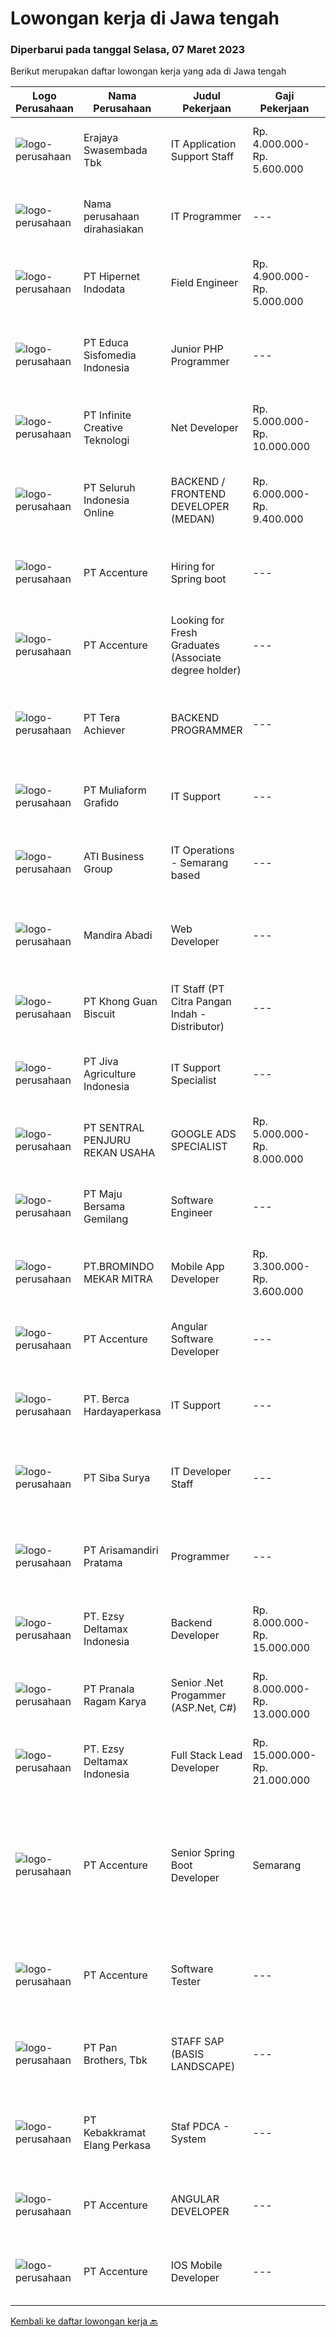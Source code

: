 
  # Lowongan kerja di Jawa tengah

  ### Diperbarui pada tanggal Selasa, 07 Maret 2023

  Berikut merupakan daftar lowongan kerja yang ada di Jawa tengah

  |Logo Perusahaan | Nama Perusahaan | Judul Pekerjaan | Gaji Pekerjaan | Lokasi | Deskripsi | Tanggal diunggah | Pranala |
  | -------------- | --------------- | --------------- | --------- | --------- | -------------- | ------- | ----------- |
  |![logo-perusahaan](https://image-service-cdn.seek.com.au/5fb60031631214ceb2e25f890c8bde39516f01d9/ee4dce1061f3f616224767ad58cb2fc751b8d2dc)|Erajaya Swasembada Tbk|IT Application Support Staff|Rp. 4.000.000-Rp. 5.600.000|Semarang|1. Melakukan Instalasi dan Konfigurasi aplikasi di kantor, oulet dan depo agar siap digunakan sehari hari2. Menyelesaikan masalah aplikasi dan...|Jumat, 03 Maret 2023|https://www.jobstreet.co.id/id/job/it-application-support-staff-4248050?token=0~98847801-a921-4875-a1b7-0ca3e89b75ea&sectionRank=1&jobId=jobstreet-id-job-4248050|
|![logo-perusahaan](https://i.ibb.co/sqvTCh9/112815900-stock-vector-no-image-available-icon-flat-vector.webp)|Nama perusahaan dirahasiakan|IT Programmer|---|Bali|Pendidikan minimal S1 segala jurusan Minimal memiliki 2 tahun pengalaman kerja di bidang yang sama Memiliki pengetahuan mengenai PHP dan bahasa...|Minggu, 05 Maret 2023|https://www.jobstreet.co.id/id/job/it-programmer-4249134?token=0~98847801-a921-4875-a1b7-0ca3e89b75ea&sectionRank=2&jobId=jobstreet-id-job-4249134|
|![logo-perusahaan](https://image-service-cdn.seek.com.au/87e398976ab9e6125b6c2eea8c07e7c7403fb876/ee4dce1061f3f616224767ad58cb2fc751b8d2dc)|PT Hipernet Indodata|Field Engineer|Rp. 4.900.000-Rp. 5.000.000|Bali|Deskripsi Pekerjaan: Melakukan survei lokasi untuk calon customer baru, instalasi dan maintenance Melakukan troubleshooting jaringan dan dokumentasi...|Senin, 06 Maret 2023|https://www.jobstreet.co.id/id/job/field-engineer-4249426?token=0~98847801-a921-4875-a1b7-0ca3e89b75ea&sectionRank=3&jobId=jobstreet-id-job-4249426|
|![logo-perusahaan](https://image-service-cdn.seek.com.au/ab20fda75835d4691924aef3ca5a1e95abf315f5/ee4dce1061f3f616224767ad58cb2fc751b8d2dc)|PT Educa Sisfomedia Indonesia|Junior PHP Programmer|---|Salatiga|Persyaratan: Minimal lulusan SMK jurusan RPL/PPLG atau D3/S1 jurusan TI/SI Menguasai bahasa pemrograman PHP dengan baik Menguasai MySQL Query Database...|Senin, 06 Maret 2023|https://www.jobstreet.co.id/id/job/junior-php-programmer-4249317?token=0~98847801-a921-4875-a1b7-0ca3e89b75ea&sectionRank=4&jobId=jobstreet-id-job-4249317|
|![logo-perusahaan](https://image-service-cdn.seek.com.au/c72352b901bd95ef0164bc4fe1e71dbb73f31282/ee4dce1061f3f616224767ad58cb2fc751b8d2dc)|PT Infinite Creative Teknologi|Net Developer|Rp. 5.000.000-Rp. 10.000.000|Jawa Barat|Keuntungan BPJS Kesehatan BPJS Ketenagakerjaan THR Deskripsi PekerjaanWorks from home is our advantage, there's never been a better time to work from...|Senin, 06 Maret 2023|https://www.jobstreet.co.id/id/job/net-developer-4249947?token=0~98847801-a921-4875-a1b7-0ca3e89b75ea&sectionRank=5&jobId=jobstreet-id-job-4249947|
|![logo-perusahaan](https://image-service-cdn.seek.com.au/c768f0670f8f8212da7de609b6af9d0b2e5134cc/ee4dce1061f3f616224767ad58cb2fc751b8d2dc)|PT Seluruh Indonesia Online|BACKEND / FRONTEND DEVELOPER (MEDAN)|Rp. 6.000.000-Rp. 9.400.000|Aceh|Memiliki pengalaman leadership sebagai Manager sebelumnya.Back End Engineer1. Memiliki pengalaman dalam membangun RESTful APIs2. Menguasai bahasa...|Sabtu, 04 Maret 2023|https://www.jobstreet.co.id/id/job/backend-frontend-developer-medan-4237176?token=0~98847801-a921-4875-a1b7-0ca3e89b75ea&sectionRank=6&jobId=jobstreet-id-job-4237176|
|![logo-perusahaan](https://image-service-cdn.seek.com.au/1c2e28fa09a87d89b9dac6106fdc6fa435c484bb/ee4dce1061f3f616224767ad58cb2fc751b8d2dc)|PT Accenture|Hiring for Spring boot|---|Semarang|Designs, codes or configures, tests, debugs, deploys, documents and maintains web service applications using a variety of software development...|Senin, 06 Maret 2023|https://www.jobstreet.co.id/id/job/hiring-for-spring-boot-4250752?token=0~98847801-a921-4875-a1b7-0ca3e89b75ea&sectionRank=7&jobId=jobstreet-id-job-4250752|
|![logo-perusahaan](https://image-service-cdn.seek.com.au/1c2e28fa09a87d89b9dac6106fdc6fa435c484bb/ee4dce1061f3f616224767ad58cb2fc751b8d2dc)|PT Accenture|Looking for Fresh Graduates (Associate degree holder)|---|Semarang|Program, design and maintain software applications Support analysis, and implementation of technology solutions based on client requirements Identify...|Sabtu, 04 Maret 2023|https://www.jobstreet.co.id/id/job/looking-for-fresh-graduates-associate-degree-holder-4237456?token=0~98847801-a921-4875-a1b7-0ca3e89b75ea&sectionRank=8&jobId=jobstreet-id-job-4237456|
|![logo-perusahaan](https://image-service-cdn.seek.com.au/54b70a5103385c12e5c29982621e4ca19c7462e9/ee4dce1061f3f616224767ad58cb2fc751b8d2dc)|PT Tera Achiever|BACKEND PROGRAMMER|---|Jawa Tengah|BACKEND PROGRAMMERDeskripsi Pekerjaan :•         Mengembangkan aplikasi back end atau front end Web / Mobile.•         Melakukan troubleshoot jika ada...|Jumat, 03 Maret 2023|https://www.jobstreet.co.id/id/job/backend-programmer-4234933?token=0~98847801-a921-4875-a1b7-0ca3e89b75ea&sectionRank=9&jobId=jobstreet-id-job-4234933|
|![logo-perusahaan](https://image-service-cdn.seek.com.au/b259f1548da565821c22976acf4c7d55a2d3d174/ee4dce1061f3f616224767ad58cb2fc751b8d2dc)|PT Muliaform Grafido|IT Support|---|Semarang|1. Melakukan pemeliharaan jaringan internet &amp; komputer (hardware) yang berkaitan dengan IT perusahaan2. Memperbaiki hardware(PC,Laptop,Printer)...|Kamis, 02 Maret 2023|https://www.jobstreet.co.id/id/job/it-support-4245593?token=0~98847801-a921-4875-a1b7-0ca3e89b75ea&sectionRank=10&jobId=jobstreet-id-job-4245593|
|![logo-perusahaan](https://image-service-cdn.seek.com.au/8ff42d951cac2e7176636bdb9ccf80de2c95a3d9/ee4dce1061f3f616224767ad58cb2fc751b8d2dc)|ATI Business Group|IT Operations - Semarang based|---|Semarang|Role of Purposes:IT Operation Staff is a position within the IT Operation Division and will report directly to IT Ops Leader. IT Operation Staff is...|Rabu, 01 Maret 2023|https://www.jobstreet.co.id/id/job/it-operations-semarang-based-4244560?token=0~98847801-a921-4875-a1b7-0ca3e89b75ea&sectionRank=11&jobId=jobstreet-id-job-4244560|
|![logo-perusahaan](https://i.ibb.co/sqvTCh9/112815900-stock-vector-no-image-available-icon-flat-vector.webp)|Mandira Abadi|Web Developer|---|Jawa Tengah|PT. Mandira Abadi merupakan perusahaan yang bergerak dibidang Pariwisata membutuhkan team yang mampu mendedikasikan diri pada sebuah perusahaan level...|Senin, 06 Maret 2023|https://www.jobstreet.co.id/id/job/web-developer-1034957262?token=0~98847801-a921-4875-a1b7-0ca3e89b75ea&sectionRank=12&jobId=jobstreet-id-job-1034957262|
|![logo-perusahaan](https://image-service-cdn.seek.com.au/63f770db8620727785ee81fb212546b2663e2318/ee4dce1061f3f616224767ad58cb2fc751b8d2dc)|PT Khong Guan Biscuit|IT Staff (PT Citra Pangan Indah - Distributor)|---|Jawa Tengah|Requirements: Associate's or bachelor's degree in computer science or a related field. At least 2 years of working experience in a technical support...|Kamis, 02 Maret 2023|https://www.jobstreet.co.id/id/job/it-staff-pt-citra-pangan-indah-distributor-4246131?token=0~98847801-a921-4875-a1b7-0ca3e89b75ea&sectionRank=13&jobId=jobstreet-id-job-4246131|
|![logo-perusahaan](https://image-service-cdn.seek.com.au/e20fdb0fbf24d63346aeaeb120e9c234fec8e4b2/ee4dce1061f3f616224767ad58cb2fc751b8d2dc)|PT Jiva Agriculture Indonesia|IT Support Specialist|---|Semarang|General Overview IT Support Specialist is a technician in the organization who has responsibility for the installation, evaluation and improvement of...|Selasa, 28 Februari 2023|https://www.jobstreet.co.id/id/job/it-support-specialist-4243369?token=0~98847801-a921-4875-a1b7-0ca3e89b75ea&sectionRank=14&jobId=jobstreet-id-job-4243369|
|![logo-perusahaan](https://image-service-cdn.seek.com.au/c14866f83d5c6cfc2f49583f00f4cfc77158fb91/ee4dce1061f3f616224767ad58cb2fc751b8d2dc)|PT  SENTRAL PENJURU REKAN USAHA|GOOGLE  ADS  SPECIALIST|Rp. 5.000.000-Rp. 8.000.000|Semarang|Kualifikasi : Pengalaman kerja dibidang yang sama minimal 5 tahun Pengalaman mengelola website wordpress min 1 tahun  Paham editing dasar theme...|Kamis, 02 Maret 2023|https://www.jobstreet.co.id/id/job/google-ads-specialist-4246691?token=0~98847801-a921-4875-a1b7-0ca3e89b75ea&sectionRank=15&jobId=jobstreet-id-job-4246691|
|![logo-perusahaan](https://image-service-cdn.seek.com.au/c5cc250cdcaabdaa9c7164514026bef907d15fe8/ee4dce1061f3f616224767ad58cb2fc751b8d2dc)|PT Maju Bersama Gemilang|Software Engineer|---|Jawa Tengah|Job Description: Develop, testing and deploy internal software requirements and software and bug solution Responsible for the development of...|Sabtu, 04 Maret 2023|https://www.jobstreet.co.id/id/job/software-engineer-4228861?token=0~98847801-a921-4875-a1b7-0ca3e89b75ea&sectionRank=16&jobId=jobstreet-id-job-4228861|
|![logo-perusahaan](https://image-service-cdn.seek.com.au/c93564221b137750005ff5c878068c738572fbf9/ee4dce1061f3f616224767ad58cb2fc751b8d2dc)|PT.BROMINDO MEKAR MITRA|Mobile App Developer|Rp. 3.300.000-Rp. 3.600.000|Semarang|Kualifikasi : Pendidikan D3/S1 Teknik Informatika/Sistem Informasi/Desain Komunikasi Visual, terbuka untuk lulusan SMK Ilmu Komputer/Multimedia. Usia...|Sabtu, 04 Maret 2023|https://www.jobstreet.co.id/id/job/mobile-app-developer-4236552?token=0~98847801-a921-4875-a1b7-0ca3e89b75ea&sectionRank=17&jobId=jobstreet-id-job-4236552|
|![logo-perusahaan](https://image-service-cdn.seek.com.au/1c2e28fa09a87d89b9dac6106fdc6fa435c484bb/ee4dce1061f3f616224767ad58cb2fc751b8d2dc)|PT Accenture|Angular Software Developer|---|Semarang|Responsibilities: Working as part of a team to design and implement enterprise level dynamic web applications such as media portals, content...|Sabtu, 04 Maret 2023|https://www.jobstreet.co.id/id/job/angular-software-developer-4230160?token=0~98847801-a921-4875-a1b7-0ca3e89b75ea&sectionRank=18&jobId=jobstreet-id-job-4230160|
|![logo-perusahaan](https://image-service-cdn.seek.com.au/6a76252207cfed561e664c874d4631f4aefd8409/ee4dce1061f3f616224767ad58cb2fc751b8d2dc)|PT. Berca Hardayaperkasa|IT Support|---|Aceh|Responsibilities: Analyzing, troubleshooting, and installation to several areas including desktop hardware, operating systems (Windows 7/8/10),...|Senin, 27 Februari 2023|https://www.jobstreet.co.id/id/job/it-support-4240563?token=0~98847801-a921-4875-a1b7-0ca3e89b75ea&sectionRank=19&jobId=jobstreet-id-job-4240563|
|![logo-perusahaan](https://image-service-cdn.seek.com.au/f8941ef30182eb55b36098f3e149aabdeb319b30/ee4dce1061f3f616224767ad58cb2fc751b8d2dc)|PT Siba Surya|IT Developer Staff|---|Semarang|IT Developer StaffJobdescs: Melakukan maintain program yang sudah ada Membuat proyek program baru sesuai kebutuhan perusahaan Requirements: Usia maks....|Rabu, 01 Maret 2023|https://www.jobstreet.co.id/id/job/it-developer-staff-4244926?token=0~98847801-a921-4875-a1b7-0ca3e89b75ea&sectionRank=20&jobId=jobstreet-id-job-4244926|
|![logo-perusahaan](https://image-service-cdn.seek.com.au/7a7741900a27f71f11819baa890363bebf50a072/ee4dce1061f3f616224767ad58cb2fc751b8d2dc)|PT Arisamandiri Pratama|Programmer|---|Jawa Tengah|SummaryThe programmer is generally responsible for the writers and testers of the code used to create software programs.ResponsibilityYou have an...|Kamis, 02 Maret 2023|https://www.jobstreet.co.id/id/job/programmer-4225306?token=0~98847801-a921-4875-a1b7-0ca3e89b75ea&sectionRank=21&jobId=jobstreet-id-job-4225306|
|![logo-perusahaan](https://image-service-cdn.seek.com.au/2d2137537ebe77f31cf10a92c8b27d22bfb1e13f/ee4dce1061f3f616224767ad58cb2fc751b8d2dc)|PT. Ezsy Deltamax Indonesia|Backend Developer|Rp. 8.000.000-Rp. 15.000.000|Jakarta Raya|Responsibilities Build scalable backend architecture and reusable code and libraries for future use Optimization of the application and its services...|Jumat, 03 Maret 2023|https://www.jobstreet.co.id/id/job/backend-developer-4235644?token=0~98847801-a921-4875-a1b7-0ca3e89b75ea&sectionRank=22&jobId=jobstreet-id-job-4235644|
|![logo-perusahaan](https://image-service-cdn.seek.com.au/8b751692970fe3027183d7723522b9a255a2863c/ee4dce1061f3f616224767ad58cb2fc751b8d2dc)|PT Pranala Ragam Karya|Senior .Net Progammer (ASP.Net, C#)|Rp. 8.000.000-Rp. 13.000.000|Jawa Barat|Responsibilities: Design, develop and maintain applications in a reusable and easy to change manner to support business growth. Develop and maintain...|Sabtu, 04 Maret 2023|https://www.jobstreet.co.id/id/job/senior-.net-progammer-asp.net-c-4237081?token=0~98847801-a921-4875-a1b7-0ca3e89b75ea&sectionRank=23&jobId=jobstreet-id-job-4237081|
|![logo-perusahaan](https://image-service-cdn.seek.com.au/2d2137537ebe77f31cf10a92c8b27d22bfb1e13f/ee4dce1061f3f616224767ad58cb2fc751b8d2dc)|PT. Ezsy Deltamax Indonesia|Full Stack Lead Developer|Rp. 15.000.000-Rp. 21.000.000|Jakarta Raya|Responsibilities Plan and execute kanban tasks and sprints in a team Participate in daily stand-ups and scrum meetings with the team Coordinate and...|Jumat, 03 Maret 2023|https://www.jobstreet.co.id/id/job/full-stack-lead-developer-4235383?token=0~98847801-a921-4875-a1b7-0ca3e89b75ea&sectionRank=24&jobId=jobstreet-id-job-4235383|
|![logo-perusahaan](https://image-service-cdn.seek.com.au/1c2e28fa09a87d89b9dac6106fdc6fa435c484bb/ee4dce1061f3f616224767ad58cb2fc751b8d2dc)|PT Accenture|Senior Spring Boot Developer | Semarang|---|Semarang|Responsibilities: Designs, codes or configures, tests, debugs, deploys, documents and maintains web service applications using a variety of software...|Jumat, 03 Maret 2023|https://www.jobstreet.co.id/id/job/senior-spring-boot-developer-%7C-semarang-4227806?token=0~98847801-a921-4875-a1b7-0ca3e89b75ea&sectionRank=25&jobId=jobstreet-id-job-4227806|
|![logo-perusahaan](https://image-service-cdn.seek.com.au/1c2e28fa09a87d89b9dac6106fdc6fa435c484bb/ee4dce1061f3f616224767ad58cb2fc751b8d2dc)|PT Accenture|Software Tester|---|Semarang|Analyzing an organization and designing its processes and system Apply business and functional knowledge including testing standards, guidelines, and...|Rabu, 01 Maret 2023|https://www.jobstreet.co.id/id/job/software-tester-4244447?token=0~98847801-a921-4875-a1b7-0ca3e89b75ea&sectionRank=26&jobId=jobstreet-id-job-4244447|
|![logo-perusahaan](https://image-service-cdn.seek.com.au/246ed43127dc50d6ad4ae2ecd45f339fcbb449d1/ee4dce1061f3f616224767ad58cb2fc751b8d2dc)|PT Pan Brothers, Tbk|STAFF SAP (BASIS LANDSCAPE)|---|Jawa Tengah|Kualifikasi :- Pendidikan S1 Tk Informatika/Sistem Informasi/Accounting/Tk Industri- Memiliki komunikasi dan kerjasama tim yang baik- Teliti dan...|Kamis, 02 Maret 2023|https://www.jobstreet.co.id/id/job/staff-sap-basis-landscape-4226736?token=0~98847801-a921-4875-a1b7-0ca3e89b75ea&sectionRank=27&jobId=jobstreet-id-job-4226736|
|![logo-perusahaan](https://image-service-cdn.seek.com.au/7e9e85c40cfd1a722f6104b8d61d43ce6fbd3ce5/ee4dce1061f3f616224767ad58cb2fc751b8d2dc)|PT Kebakkramat Elang Perkasa|Staf PDCA - System|---|Jawa Tengah|Kualifikasi : Usia 23-35 Tahun Pendidikan minimal S1 Jurusan Informatika/Teknik Informatika/Ilmu Komputer/Sistem Informasi/Jurusan lain yang terkait...|Selasa, 28 Februari 2023|https://www.jobstreet.co.id/id/job/staf-pdca-system-4221492?token=0~98847801-a921-4875-a1b7-0ca3e89b75ea&sectionRank=28&jobId=jobstreet-id-job-4221492|
|![logo-perusahaan](https://image-service-cdn.seek.com.au/1c2e28fa09a87d89b9dac6106fdc6fa435c484bb/ee4dce1061f3f616224767ad58cb2fc751b8d2dc)|PT Accenture|ANGULAR DEVELOPER|---|Semarang|Responsibilities: Working as part of a team to design and implement enterprise level dynamic web applications such as media portals, content...|Kamis, 02 Maret 2023|https://www.jobstreet.co.id/id/job/angular-developer-4246844?token=0~98847801-a921-4875-a1b7-0ca3e89b75ea&sectionRank=29&jobId=jobstreet-id-job-4246844|
|![logo-perusahaan](https://image-service-cdn.seek.com.au/1c2e28fa09a87d89b9dac6106fdc6fa435c484bb/ee4dce1061f3f616224767ad58cb2fc751b8d2dc)|PT Accenture|IOS Mobile Developer|---|Semarang|Responsibilities: Work with the business and gather requirements and specifications. Develop, build, test and maintain mobile applications. Brainstorm...|Sabtu, 04 Maret 2023|https://www.jobstreet.co.id/id/job/ios-mobile-developer-4229652?token=0~98847801-a921-4875-a1b7-0ca3e89b75ea&sectionRank=30&jobId=jobstreet-id-job-4229652|


  [Kembali ke daftar lowongan kerja 🔙](../README.md#daftar-lowongan-kerja)
  